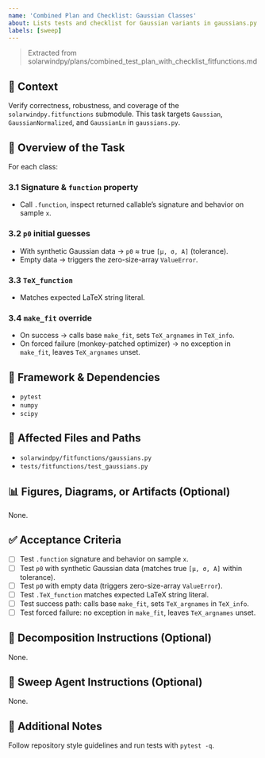 ```yaml
---
name: 'Combined Plan and Checklist: Gaussian Classes'
about: Lists tests and checklist for Gaussian variants in gaussians.py.
labels: [sweep]
---
```


> Extracted from solarwindpy/plans/combined_test_plan_with_checklist_fitfunctions.md

## 🧠 Context

Verify correctness, robustness, and coverage of the `solarwindpy.fitfunctions` submodule. This task targets `Gaussian`, `GaussianNormalized`, and `GaussianLn` in `gaussians.py`.

## 🎯 Overview of the Task

For each class:

### 3.1 Signature & `function` property

- Call `.function`, inspect returned callable’s signature and behavior on sample `x`.

### 3.2 `p0` initial guesses

- With synthetic Gaussian data → `p0` ≈ true `[μ, σ, A]` (tolerance).
- Empty data → triggers the zero-size-array `ValueError`.

### 3.3 `TeX_function`

- Matches expected LaTeX string literal.

### 3.4 `make_fit` override

- On success → calls base `make_fit`, sets `TeX_argnames` in `TeX_info`.
- On forced failure (monkey-patched optimizer) → no exception in `make_fit`, leaves `TeX_argnames` unset.

## 🔧 Framework & Dependencies

- `pytest`
- `numpy`
- `scipy`

## 📂 Affected Files and Paths

- `solarwindpy/fitfunctions/gaussians.py`
- `tests/fitfunctions/test_gaussians.py`

## 📊 Figures, Diagrams, or Artifacts (Optional)

None.

## ✅ Acceptance Criteria

- [ ] Test `.function` signature and behavior on sample `x`.
- [ ] Test `p0` with synthetic Gaussian data (matches true `[μ, σ, A]` within tolerance).
- [ ] Test `p0` with empty data (triggers zero-size-array `ValueError`).
- [ ] Test `.TeX_function` matches expected LaTeX string literal.
- [ ] Test success path: calls base `make_fit`, sets `TeX_argnames` in `TeX_info`.
- [ ] Test forced failure: no exception in `make_fit`, leaves `TeX_argnames` unset.

## 🧩 Decomposition Instructions (Optional)

None.

## 🤖 Sweep Agent Instructions (Optional)

None.

## 💬 Additional Notes

Follow repository style guidelines and run tests with `pytest -q`.
